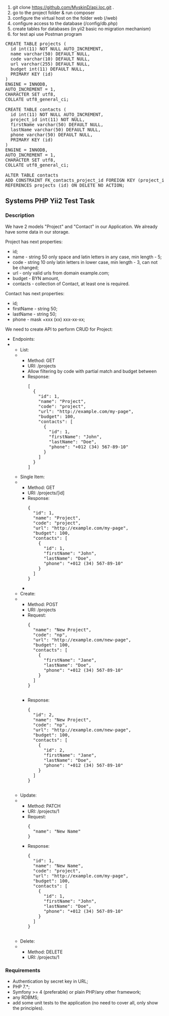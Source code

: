 1. git clone https://github.com/MyskinD/api.loc.git .
2. go to the project folder & run composer
3. configure the virtual host on the folder web (/web)
4. configure access to the database (/config/db.php)
5. create tables for databases (in yii2 basic no migration mechanism)
6. for test api use Postman program

<pre>
CREATE TABLE projects (
  id int(11) NOT NULL AUTO_INCREMENT,
  name varchar(50) DEFAULT NULL,
  code varchar(10) DEFAULT NULL,
  url varchar(255) DEFAULT NULL,
  budget int(11) DEFAULT NULL,
  PRIMARY KEY (id)
)
ENGINE = INNODB,
AUTO_INCREMENT = 1,
CHARACTER SET utf8,
COLLATE utf8_general_ci;

CREATE TABLE contacts (
  id int(11) NOT NULL AUTO_INCREMENT,
  project_id int(11) NOT NULL,
  firstName varchar(50) DEFAULT NULL,
  lastName varchar(50) DEFAULT NULL,
  phone varchar(50) DEFAULT NULL,
  PRIMARY KEY (id)
)
ENGINE = INNODB,
AUTO_INCREMENT = 1,
CHARACTER SET utf8,
COLLATE utf8_general_ci;

ALTER TABLE contacts
ADD CONSTRAINT FK_contacts_project_id FOREIGN KEY (project_id)
REFERENCES projects (id) ON DELETE NO ACTION;
</pre>

<h2>Systems PHP Yii2 Test Task</h2>

<h3>Description</h3>

<p>We have 2 models "Project" and "Contact" in our Application. We already have some data in our storage.</p>

<p>Project has next properties:</p>

<ul>
    <li>id;</li>
    <li>name - string 50 only space and latin letters in any case, min length - 5;</li>
    <li>code - string 10 only latin letters in lower case, min length - 3, can not be changed;</li>
    <li>url - only valid urls from domain example.com;</li>
    <li>budget - BYN amount,</li>
    <li>contacts - collection of Contact, at least one is required.</li>
</ul>

<p>Contact has next properties:</p>

<ul>
<li>id;</li>
<li>firstName - string 50;</li>
<li>lastName - string 50;</li>
<li>phone - mask +xxx (xx) xxx-xx-xx;</li>
</ul>

<p>We need to create API to perform CRUD for Project:</p>

<ul>
<li>Endpoints:</li>
<li>
<ul>
<li>List:</li>
<li>
<ul>
<li>Method: GET</li>
<li>URI: /projects</li>
<li>Allow filtering by code with partial match and budget between</li>
<li>
Response:<br>
<pre>
[
  {
    "id": 1,
    "name": "Project",
    "code": "project",
    "url": "http://example.com/my-page",
    "budget": 100,
    "contacts": [
      {
        "id": 1,
        "firstName": "John",
        "lastName": "Doe",
        "phone": "+012 (34) 567-89-10"
      }
    ]
  }
]
</pre>
</li>
</ul>
</li>
<li>Single Item:</li>
<li>
<ul>
<li>Method: GET</li>
<li>URI: /projects/[id]</li>
<li>
Response: <br>
<pre>
{
  "id": 1,
  "name": "Project",
  "code": "project",
  "url": "http://example.com/my-page",
  "budget": 100,
  "contacts": [
    {
      "id": 1,
      "firstName": "John",
      "lastName": "Doe",
      "phone": "+012 (34) 567-89-10"
    }
  ]
}
</pre>
</li>
<li></li>
</ul>
</li>
<li>Create:</li>
<li>
<ul>
<li>Method: POST</li>
<li>URI: /projects</li>
<li>
Request: <br>
<pre>
{
  "name": "New Project",
  "code": "np",
  "url": "http://example.com/new-page",
  "budget": 100,
  "contacts": [
    {
      "firstName": "Jane",
      "lastName": "Doe",
      "phone": "+012 (34) 567-89-10"
    }
  ]
}

</pre>
</li>
<li>
Response: <br>
<pre>
{
  "id": 2,
  "name": "New Project",
  "code": "np",
  "url": "http://example.com/new-page",
  "budget": 100,
  "contacts": [
    {
      "id": 2,
      "firstName": "Jane",
      "lastName": "Doe",
      "phone": "+012 (34) 567-89-10"
    }
  ]
}

</pre>
</li>
</ul>
</li>
<li>Update:</li>
<li>
<ul>
<li>Method: PATCH</li>
<li>URI: /projects/1</li>
<li>
Request: <br>
<pre>
{
  "name": "New Name"
}
</pre>
</li>
<li>
Response: <br>
<pre>
{
  "id": 1,
  "name": "New Name",
  "code": "project",
  "url": "http://example.com/my-page",
  "budget": 100,
  "contacts": [
    {
      "id": 1,
      "firstName": "John",
      "lastName": "Doe",
      "phone": "+012 (34) 567-89-10"
    }
  ]
}

</pre>
</li>
</ul>
</li>
<li>Delete:</li>
<li>
<ul>
<li>Method: DELETE</li>
<li>URI: /projects/1</li>
</ul>
</li>
</ul>
</li>
</ul>

<h3>Requirements</h3>

<ul>
<li>Authentication by secret key in URL;</li>
<li>PHP 7.*;</li>
<li>Symfony >= 4 (preferable) or plain PHP/any other framework;</li>
<li>any RDBMS;</li>
<li>add some unit tests to the application (no need to cover all, only show the principles).</li>
</ul>